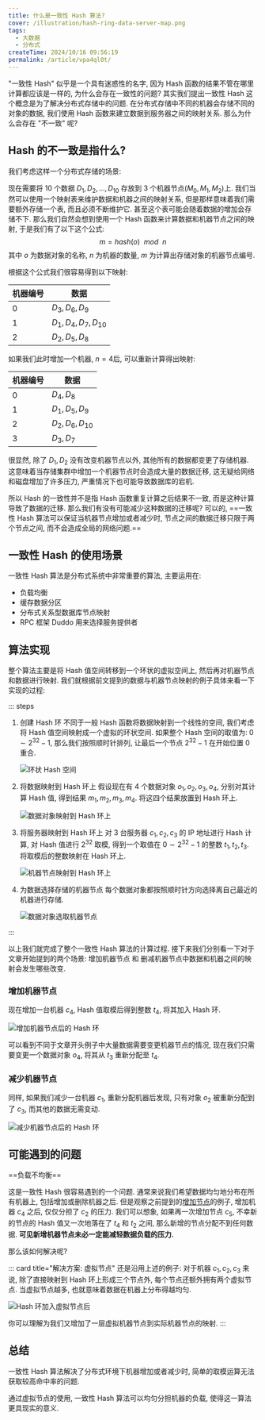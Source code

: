 ```yaml
---
title: 什么是一致性 Hash 算法?
cover: /illustration/hash-ring-data-server-map.png
tags:
  - 大数据
  - 分布式
createTime: 2024/10/16 09:56:19
permalink: /article/vpa4ql0t/
---
```

"一致性 Hash" 似乎是一个具有迷惑性的名字, 因为 Hash 函数的结果不管在哪里计算都应该是一样的, 为什么会存在一致性的问题? 其实我们提出一致性 Hash 这个概念是为了解决分布式存储中的问题. 在分布式存储中不同的机器会存储不同的对象的数据, 我们使用 Hash 函数来建立数据到服务器之间的映射关系. 那么为什么会存在 "不一致" 呢?
<!-- more -->

## Hash 的不一致是指什么?
我们考虑这样一个分布式存储的场景:

现在需要将 10 个数据 $D_1, D_2, \dots, D_{10}$ 存放到 3 个机器节点($M_0, M_1, M_2$)上. 我们当然可以使用一个映射表来维护数据和机器之间的映射关系, 但是那样意味着我们需要额外存储一个表, 而且必须不断维护它. 甚至这个表可能会随着数据的增加会存储不下. 那么我们自然会想到使用一个 Hash 函数来计算数据和机器节点之间的映射, 于是我们有了以下这个公式:
$$
m = hash(o) \ \ mod \ \ n
$$
其中 $o$ 为数据对象的名称, $n$ 为机器的数量, $m$ 为计算出存储对象的机器节点编号.

根据这个公式我们很容易得到以下映射:

| 机器编号 | 数据                    |
| -------- | ----------------------- |
| 0        | $D_3, D_6, D_9$         |
| 1        | $D_1, D_4, D_7, D_{10}$ |
| 2        | $D_2, D_5, D_8$         |

如果我们此时增加一个机器, $n = 4$后, 可以重新计算得出映射:

| 机器编号 | 数据               |
| -------- | ------------------ |
| 0        | $D_4, D_8$         |
| 1        | $D_1, D_5, D_9$    |
| 2        | $D_2, D_6, D_{10}$ |
| 3        | $D_3, D_7$         |

很显然, 除了 $D_1, D_2$ 没有改变机器节点以外, 其他所有的数据都变更了存储机器. 这意味着当存储集群中增加一个机器节点时会造成大量的数据迁移, 这无疑给网络和磁盘增加了许多压力, 严重情况下也可能导致数据库的宕机.

所以 Hash 的一致性并不是指 Hash 函数重复计算之后结果不一致, 而是这种计算导致了数据的迁移. 那么我们有没有可能减少这种数据的迁移呢? 可以的, ==一致性 Hash 算法可以保证当机器节点增加或者减少时, 节点之间的数据迁移只限于两个节点之间, 而不会造成全局的网络问题.==

## 一致性 Hash 的使用场景
一致性 Hash 算法是分布式系统中非常重要的算法, 主要运用在:
- 负载均衡
- 缓存数据分区
- 分布式关系型数据库节点映射
- RPC 框架 Duddo 用来选择服务提供者

## 算法实现
整个算法主要是将 Hash 值空间转移到一个环状的虚拟空间上, 然后再对机器节点和数据进行映射. 我们就根据前文提到的数据与机器节点映射的例子具体来看一下实现的过程:

::: steps
1. 创建 Hash 环
    不同于一般 Hash 函数将数据映射到一个线性的空间, 我们考虑将 Hash 值空间映射成一个虚拟的环状空间. 如果整个 Hash 空间的取值为: $0 \sim 2^{32}-1$, 那么我们按照顺时针排列, 让最后一个节点 $2^{32}-1$ 在开始位置 0 重合.

    ![环状 Hash 空间](/illustration/hash-ring.png)

2. 将数据映射到 Hash 环上
    假设现在有 4 个数据对象 $o_1, o_2, o_3, o_4$, 分别对其计算 Hash 值, 得到结果 $m_1, m_2, m_3, m_4$. 将这四个结果放置到 Hash 环上.

    ![数据对象映射到 Hash 环上](/illustration/hash-ring-data.png)

3. 将服务器映射到 Hash 环上
    对 3 台服务器 $c_1, c_2, c_3$ 的 IP 地址进行 Hash 计算, 对 Hash 值进行 $2^{32}$ 取模, 得到一个取值在 $0 \sim 2^{32}-1$ 的整数 $t_1, t_2, t_3$. 将取模后的整数映射在 Hash 环上.

    ![机器节点映射到 Hash 环上](/illustration/hash-ring-server.png)

4. 为数据选择存储的机器节点
    每个数据对象都按照顺时针方向选择离自己最近的机器进行存储.

    ![数据对象选取机器节点](/illustration/hash-ring-data-server-map.png)

:::

以上我们就完成了整个一致性 Hash 算法的计算过程. 接下来我们分别看一下对于文章开始提到的两个场景: 增加机器节点 和 删减机器节点中数据和机器之间的映射会发生哪些改变.

### 增加机器节点
现在增加一台机器 $c_4$, Hash 值取模后得到整数 $t_4$, 将其加入 Hash 环.

![增加机器节点后的 Hash 环](/illustration/hash-ring-add-server.png)

可以看到不同于文章开头例子中大量数据需要变更机器节点的情况, 现在我们只需要变更一个数据对象 $o_4$, 将其从 $t_3$ 重新分配至 $t_4$.

### 减少机器节点
同样, 如果我们减少一台机器 $c_1$, 重新分配机器后发现, 只有对象 $o_2$ 被重新分配到了 $c_3$, 而其他的数据无需变动.

![减少机器节点后的 Hash 环](/illustration/hash-ring-reduce-server.png)

## 可能遇到的问题

==负载不均衡==

这是一致性 Hash 很容易遇到的一个问题. 通常来说我们希望数据均匀地分布在所有机器上, 包括增加或删除机器之后. 但是观察之前提到的[增加节点](/article/vpa4ql0t/#增加机器节点)的例子, 增加机器 $c_4$ 之后, 仅仅分担了 $c_2$ 的压力. 我们可以想象, 如果再一次增加节点 $c_5$, 不幸新的节点的 Hash 值又一次地落在了 $t_4$ 和 $t_2$ 之间, 那么新增的节点分配不到任何数据. **可见新增机器节点未必一定能减轻数据负载的压力.**

那么该如何解决呢?

::: card title="解决方案: 虚拟节点"
还是沿用上述的例子: 对于机器 $c_1, c_2, c_3$ 来说, 除了直接映射到 Hash 环上形成三个节点外, 每个节点还额外拥有两个虚拟节点. 当虚拟节点越多, 也就意味着数据在机器上分布得越均匀.

![Hash 环加入虚拟节点后](/illustration/hash-ring-virtual-node.png)

你可以理解为我们又增加了一层虚拟机器节点到实际机器节点的映射.
:::

## 总结
一致性 Hash 算法解决了分布式环境下机器增加或者减少时, 简单的取模运算无法获取较高命中率的问题. 

通过虚拟节点的使用, 一致性 Hash 算法可以均匀分担机器的负载, 使得这一算法更具现实的意义.
